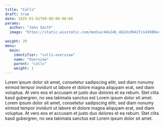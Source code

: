 ```yaml
---
title: "Calls"
draft: true
date: 2025-01-01T00:00:00-00:00
params:
  author: "John Smith"
  image: "https://static.wixstatic.com/media/4da14b_462dcd9427c143988ee0dfbb68f76a72~mv2.jpg/v1/fill/w_1920,h_880,fp_0.50_0.50,q_90/4da14b_462dcd9427c143988ee0dfbb68f76a72~mv2.jpg"
  
weight: 20
menu:
  main:
    identifier: "calls-overview"
    name: "Overview"
    parent: "calls"
    weight: 1
---
```


Lorem ipsum dolor sit amet, consetetur sadipscing elitr, sed diam nonumy eirmod tempor invidunt ut labore et dolore magna aliquyam erat, sed diam voluptua. At vero eos et accusam et justo duo dolores et ea rebum. Stet clita kasd gubergren, no sea takimata sanctus est Lorem ipsum dolor sit amet. Lorem ipsum dolor sit amet, consetetur sadipscing elitr, sed diam nonumy eirmod tempor invidunt ut labore et dolore magna aliquyam erat, sed diam voluptua. At vero eos et accusam et justo duo dolores et ea rebum. Stet clita kasd gubergren, no sea takimata sanctus est Lorem ipsum dolor sit amet.